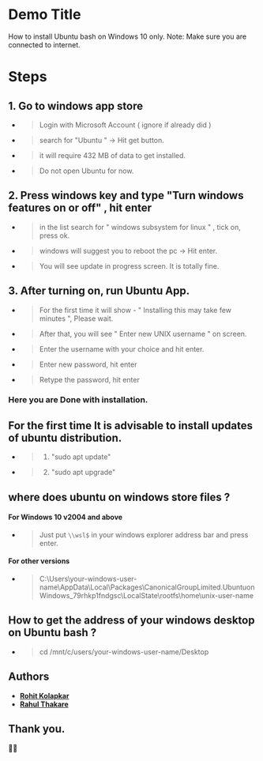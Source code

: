# Demo Title

How to install Ubuntu bash on Windows 10 only.
Note: Make sure you are connected to internet.

# Steps

## 1. Go to windows app store
- > Login with Microsoft Account ( ignore if already did ) 
- > search for "Ubuntu " -> Hit get button. 
- > it will require 432 MB of data to get installed.
- > Do not open Ubuntu for now.

## 2. Press windows key and type "Turn windows features on or off" , hit enter
- > in the list search for " windows subsystem for linux " , tick on, press ok. 
- > windows will suggest you to reboot the pc -> Hit enter.
- > You will see update in progress screen. It is totally fine.

## 3. After turning on, run Ubuntu App.
- > For the first time it will show - " Installing this may take few minutes ", Please wait.
- > After that, you will see " Enter new UNIX username " on screen.
- > Enter the username with your choice and hit enter.
- > Enter new password, hit enter
- > Retype the password, hit enter

### Here you are Done with installation.

## For the first time It is advisable to install updates of ubuntu distribution.
- > 1. "sudo apt update" 
- > 2. "sudo apt upgrade"

## where does ubuntu on windows store files ?
#### For Windows 10 v2004 and above
- > Just put `\\wsl$` in your windows explorer address bar and press enter.
#### For other versions
- > C:\Users\your-windows-user-name\AppData\Local\Packages\CanonicalGroupLimited.UbuntuonWindows_79rhkp1fndgsc\LocalState\rootfs\home\unix-user-name

## How to get the address of your windows desktop on Ubuntu bash ?
- > cd /mnt/c/users/your-windows-user-name/Desktop

## Authors

* [**Rohit Kolapkar**](https://github.com/rohitkolapkar)
* [**Rahul Thakare**](https://github.com/bantya)

## Thank you. 

🙏🏼
 
